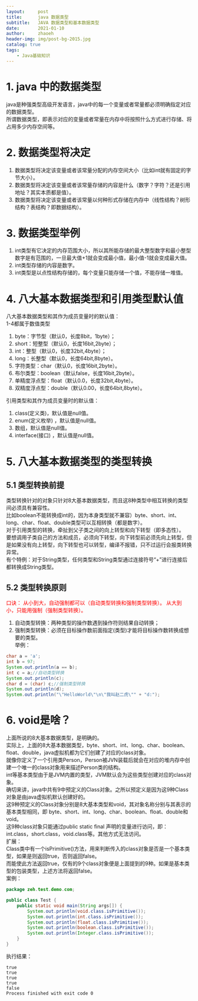 ```yaml
---
layout:     post
title:      java 数据类型
subtitle:   JAVA 数据类型和基本数据类型
date:       2021-01-10
author:     zhaoeh
header-img: img/post-bg-2015.jpg
catalog: true
tags:
    - Java基础知识
---
```


# 1. java 中的数据类型
java是种强类型高级开发语言，java中的每一个变量或者常量都必须明确指定对应的数据类型。  
所谓数据类型，即表示对应的变量或者常量在内存中将按照什么方式进行存储、将占用多少内存空间等。  

# 2. 数据类型将决定  
1.  数据类型将决定该变量或者该常量分配的内存空间大小（比如int就有固定的字节大小）。  
2.  数据类型将决定该变量或者该常量存储的内容是什么（数字？字符？还是引用地址？其实本质都是值）。  
3.  数据类型将决定该变量或者该常量以何种形式存储在内存中（线性结构？树形结构？表结构？即数据结构）。  

# 3. 数据类型举例
1.  int类型有它决定的内存范围大小，所以其所能存储的最大整型数字和最小整型数字是有范围的，一旦最大值+1就会变成最小值，最小值-1就会变成最大值。  
2.  int类型存储的内容是数字。  
3.  int类型是以点性结构存储的，每个变量只能存储一个值，不能存储一堆值。  

# 4. 八大基本数据类型和引用类型默认值   
八大基本数据类型和其作为成员变量时的默认值：  
1-4都属于数值类型  
1.  byte：字节型（默认0，长度8bit，1byte）；  
2.  short：短整型（默认0，长度16bit,2byte）；  
3.  int：整型（默认0，长度32bit,4byte）；  
4.  long：长整型（默认0，长度64bit,8byte）。  
5.  字符类型：char（默认0，长度16bit,2byte）。  
6.  布尔类型：boolean（默认false，长度16bit,2byte）。  
7.  单精度浮点型：float（默认0.0，长度32bit,4byte）。  
8.  双精度浮点型：double（默认0.00，长度64bit,8byte）。  

引用类型和其作为成员变量时的默认值：  
1.  class(定义类)，默认值是null值。  
2.  enum(定义枚举) ，默认值是null值。  
3.  数组，默认值是null值。  
4.  interface(接口) ，默认值是null值。  

# 5. 八大基本数据类型的类型转换
## 5.1 类型转换前提 
类型转换针对的对象只针对8大基本数据类型，而且这8种类型中相互转换的类型间必须具有兼容性。  
比如boolean不能转换成int的，因为本身类型就不兼容）byte、short、int、long、char、float、double类型可以互相转换（都是数字）。  
对于引用类型的转换，牵扯到父子类之间的向上转型和向下转型（即多态性）。  
要想调用子类自己的方法和成员，必须向下转型，向下转型前必须先向上转型，但是如果没有向上转型，向下转型也可以转型，编译不报错，只不过运行会报类转换异常。  
有个特例：对于String类型，任何类型和String类型通过连接符号“+”进行连接后都转换成String类型。  

## 5.2 类型转换原则  
<font color="#FF0000">  
口诀：
从小到大，自动强制都可以（自动类型转换和强制类型转换）。
从大到小，只能用强制（强制类型转换）。
 </font>
 
1. 自动类型转换：两种类型的操作数遇到操作符则结果自动转换；  
2. 强制类型转换：必须在目标操作数前面指定(类型)才能将目标操作数转换成想要的类型。  
举例：  
```java
char a = 'a';
int b = 97;
System.out.println(a == b);
int c = a;//自动类型转换
System.out.println(c);
char d = (char) c;//强制类型转换
System.out.println(d);
System.out.println("\"HelloWorld\"\n\"我叫赵二虎\"" + "d:");
```

# 6. void是啥？
上面所说的8大基本数据类型，是明确的。  
实际上，上面的8大基本数据类型，byte、short、int、long、char、boolean、float、double，java虚拟机都为它们创建了对应的class对象。  
就像你定义了一个引用类Person，Person被JVN装载后就会在对应的堆内存中创建一个唯一的class对象用来描述Person类的结构。  
int等基本类型由于是JVM内置的类型，JVM默认会为这些类型创建对应的class对象。  
确切来讲，java中共有9中预定义的Class对象。之所以预定义是因为这9种Class对象是由java虚拟机默认创建好的。  
这9种预定义的Class对象分别是8大基本类型和void，其对象名称分别与其表示的基本类型相同，即 byte、short、int、long、char、boolean、float、double和void。  
这9种class对象只能通过public static final 声明的变量进行访问，即：  
int.class，short.class，void.class等。其他方式无法访问。  
扩展：  
Class类中有一个isPrimitive()方法，用来判断传入的class对象是否是一个基本类型，如果是则返回true，否则返回false。  
而能使此方法返回true，仅有的9个class对象便是上面提到的9种。如果是基本类型的包装类型，上述方法将返回false。  
案例：  
```java
package zeh.test.demo.com;

public class Test {
    public static void main(String args[]) {
        System.out.println(void.class.isPrimitive());
        System.out.println(int.class.isPrimitive());
        System.out.println(float.class.isPrimitive());
        System.out.println(boolean.class.isPrimitive());
        System.out.println(Integer.class.isPrimitive());
    }
}
```
执行结果：
```
true
true
true
true
false
Process finished with exit code 0
```